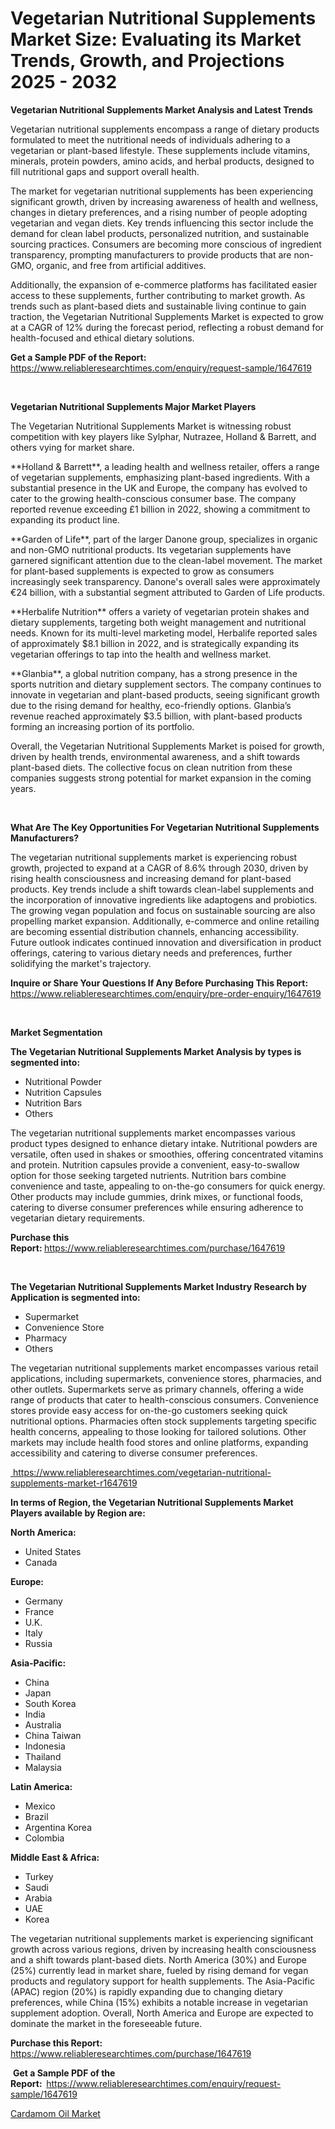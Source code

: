 <p><h1>Vegetarian Nutritional Supplements Market Size: Evaluating its Market Trends, Growth, and Projections 2025 - 2032</h1></p><p><strong>Vegetarian Nutritional Supplements Market Analysis and Latest Trends</strong></p>
<p><p>Vegetarian nutritional supplements encompass a range of dietary products formulated to meet the nutritional needs of individuals adhering to a vegetarian or plant-based lifestyle. These supplements include vitamins, minerals, protein powders, amino acids, and herbal products, designed to fill nutritional gaps and support overall health.</p><p>The market for vegetarian nutritional supplements has been experiencing significant growth, driven by increasing awareness of health and wellness, changes in dietary preferences, and a rising number of people adopting vegetarian and vegan diets. Key trends influencing this sector include the demand for clean label products, personalized nutrition, and sustainable sourcing practices. Consumers are becoming more conscious of ingredient transparency, prompting manufacturers to provide products that are non-GMO, organic, and free from artificial additives.</p><p>Additionally, the expansion of e-commerce platforms has facilitated easier access to these supplements, further contributing to market growth. As trends such as plant-based diets and sustainable living continue to gain traction, the Vegetarian Nutritional Supplements Market is expected to grow at a CAGR of 12% during the forecast period, reflecting a robust demand for health-focused and ethical dietary solutions.</p></p>
<p><strong>Get a Sample PDF of the Report:&nbsp;</strong> <a href="https://www.reliableresearchtimes.com/enquiry/request-sample/1647619?utm_campaign=2204&utm_medium=2&utm_source=Github&utm_content=ia&utm_term=08032025&utm_id=vegetarian-nutritional-supplements">https://www.reliableresearchtimes.com/enquiry/request-sample/1647619</a></p>
<p>&nbsp;</p>
<p><strong>Vegetarian Nutritional Supplements Major Market Players</strong></p>
<p><p>The Vegetarian Nutritional Supplements Market is witnessing robust competition with key players like Sylphar, Nutrazee, Holland & Barrett, and others vying for market share. </p><p>**Holland & Barrett**, a leading health and wellness retailer, offers a range of vegetarian supplements, emphasizing plant-based ingredients. With a substantial presence in the UK and Europe, the company has evolved to cater to the growing health-conscious consumer base. The company reported revenue exceeding £1 billion in 2022, showing a commitment to expanding its product line.</p><p>**Garden of Life**, part of the larger Danone group, specializes in organic and non-GMO nutritional products. Its vegetarian supplements have garnered significant attention due to the clean-label movement. The market for plant-based supplements is expected to grow as consumers increasingly seek transparency. Danone's overall sales were approximately €24 billion, with a substantial segment attributed to Garden of Life products.</p><p>**Herbalife Nutrition** offers a variety of vegetarian protein shakes and dietary supplements, targeting both weight management and nutritional needs. Known for its multi-level marketing model, Herbalife reported sales of approximately $8.1 billion in 2022, and is strategically expanding its vegetarian offerings to tap into the health and wellness market.</p><p>**Glanbia**, a global nutrition company, has a strong presence in the sports nutrition and dietary supplement sectors. The company continues to innovate in vegetarian and plant-based products, seeing significant growth due to the rising demand for healthy, eco-friendly options. Glanbia’s revenue reached approximately $3.5 billion, with plant-based products forming an increasing portion of its portfolio.</p><p>Overall, the Vegetarian Nutritional Supplements Market is poised for growth, driven by health trends, environmental awareness, and a shift towards plant-based diets. The collective focus on clean nutrition from these companies suggests strong potential for market expansion in the coming years.</p></p>
<p>&nbsp;</p>
<p><strong>What Are The Key Opportunities For Vegetarian Nutritional Supplements Manufacturers?</strong></p>
<p><p>The vegetarian nutritional supplements market is experiencing robust growth, projected to expand at a CAGR of 8.6% through 2030, driven by rising health consciousness and increasing demand for plant-based products. Key trends include a shift towards clean-label supplements and the incorporation of innovative ingredients like adaptogens and probiotics. The growing vegan population and focus on sustainable sourcing are also propelling market expansion. Additionally, e-commerce and online retailing are becoming essential distribution channels, enhancing accessibility. Future outlook indicates continued innovation and diversification in product offerings, catering to various dietary needs and preferences, further solidifying the market's trajectory.</p></p>
<p><strong>Inquire or Share Your Questions If Any Before Purchasing This Report:</strong> <a href="https://www.reliableresearchtimes.com/enquiry/pre-order-enquiry/1647619?utm_campaign=2204&utm_medium=2&utm_source=Github&utm_content=ia&utm_term=08032025&utm_id=vegetarian-nutritional-supplements">https://www.reliableresearchtimes.com/enquiry/pre-order-enquiry/1647619</a></p>
<p>&nbsp;</p>
<p><strong>Market Segmentation</strong></p>
<p><strong>The Vegetarian Nutritional Supplements Market Analysis by types is segmented into:</strong></p>
<p><ul><li>Nutritional Powder</li><li>Nutrition Capsules</li><li>Nutrition Bars</li><li>Others</li></ul></p>
<p><p>The vegetarian nutritional supplements market encompasses various product types designed to enhance dietary intake. Nutritional powders are versatile, often used in shakes or smoothies, offering concentrated vitamins and protein. Nutrition capsules provide a convenient, easy-to-swallow option for those seeking targeted nutrients. Nutrition bars combine convenience and taste, appealing to on-the-go consumers for quick energy. Other products may include gummies, drink mixes, or functional foods, catering to diverse consumer preferences while ensuring adherence to vegetarian dietary requirements.</p></p>
<p><strong>Purchase this Report:&nbsp;</strong><a href="https://www.reliableresearchtimes.com/purchase/1647619?utm_campaign=2204&utm_medium=2&utm_source=Github&utm_content=ia&utm_term=08032025&utm_id=vegetarian-nutritional-supplements">https://www.reliableresearchtimes.com/purchase/1647619</a></p>
<p>&nbsp;</p>
<p><strong>The Vegetarian Nutritional Supplements Market Industry Research by Application is segmented into:</strong></p>
<p><ul><li>Supermarket</li><li>Convenience Store</li><li>Pharmacy</li><li>Others</li></ul></p>
<p><p>The vegetarian nutritional supplements market encompasses various retail applications, including supermarkets, convenience stores, pharmacies, and other outlets. Supermarkets serve as primary channels, offering a wide range of products that cater to health-conscious consumers. Convenience stores provide easy access for on-the-go customers seeking quick nutritional options. Pharmacies often stock supplements targeting specific health concerns, appealing to those looking for tailored solutions. Other markets may include health food stores and online platforms, expanding accessibility and catering to diverse consumer preferences.</p></p>
<p><a href="https://www.reliableresearchtimes.com/vegetarian-nutritional-supplements-market-r1647619?utm_campaign=2204&utm_medium=2&utm_source=Github&utm_content=ia&utm_term=08032025&utm_id=vegetarian-nutritional-supplements">&nbsp;https://www.reliableresearchtimes.com/vegetarian-nutritional-supplements-market-r1647619</a></p>
<p><strong>In terms of Region, the Vegetarian Nutritional Supplements Market Players available by Region are:</strong></p>
<p>
    <p> <strong> North America: </strong>
        <ul>
            <li>United States</li>
            <li>Canada</li>
        </ul>
        </p> 
    <p> <strong> Europe: </strong>
        <ul>
            <li>Germany</li>
            <li>France</li>
            <li>U.K.</li>
            <li>Italy</li>
            <li>Russia</li>
        </ul>
        </p> 
    <p> <strong> Asia-Pacific: </strong>
        <ul>
            <li>China</li>
            <li>Japan</li>
            <li>South Korea</li>
            <li>India</li>
            <li>Australia</li>
            <li>China Taiwan</li>
            <li>Indonesia</li>
            <li>Thailand</li>
            <li>Malaysia</li>
        </ul>
        </p> 
    <p> <strong> Latin America: </strong>
        <ul>
            <li>Mexico</li>
            <li>Brazil</li>
            <li>Argentina Korea</li>
            <li>Colombia</li>
        </ul>
        </p> 
    <p> <strong> Middle East & Africa: </strong>
        <ul>
            <li>Turkey</li>
            <li>Saudi</li>
            <li>Arabia</li>
            <li>UAE</li>
            <li>Korea</li>
        </ul>
    </p>
    </p>
<p><p>The vegetarian nutritional supplements market is experiencing significant growth across various regions, driven by increasing health consciousness and a shift towards plant-based diets. North America (30%) and Europe (25%) currently lead in market share, fueled by rising demand for vegan products and regulatory support for health supplements. The Asia-Pacific (APAC) region (20%) is rapidly expanding due to changing dietary preferences, while China (15%) exhibits a notable increase in vegetarian supplement adoption. Overall, North America and Europe are expected to dominate the market in the foreseeable future.</p></p>
<p><strong>Purchase this Report: </strong><a href="https://www.reliableresearchtimes.com/purchase/1647619?utm_campaign=2204&utm_medium=2&utm_source=Github&utm_content=ia&utm_term=08032025&utm_id=vegetarian-nutritional-supplements">https://www.reliableresearchtimes.com/purchase/1647619</a></p>
<p>&nbsp;<strong>Get a Sample PDF of the Report:&nbsp;&nbsp;</strong><a href="https://www.reliableresearchtimes.com/enquiry/request-sample/1647619?utm_campaign=2204&utm_medium=2&utm_source=Github&utm_content=ia&utm_term=08032025&utm_id=vegetarian-nutritional-supplements">https://www.reliableresearchtimes.com/enquiry/request-sample/1647619</a></p>
<p><strong></strong></p>
<p><p><a href="https://github.com/tona7vba/Market-Research-Report-List-1/blob/main/cardamom-oil-market.md?utm_campaign=2204&utm_medium=2&utm_source=Github&utm_content=ia&utm_term=08032025&utm_id=vegetarian-nutritional-supplements">Cardamom Oil Market</a></p></p>